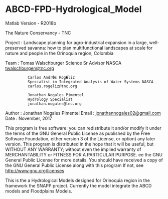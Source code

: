 # ABCD-FPD-Hydrological_Model

Matlab Version - R2018b 

The Nature Conservancy - TNC

Project     : Landscape planning for agro-industrial expansion in a large, 
              well-preserved savanna: how to plan multifunctional 
              landscapes at scale for nature and people in the Orinoquia 
              region, Colombia

Team        : Tomas Walschburger 
              Science Sr Advisor NASCA
              twalschburger@tnc.org

              Carlos Andr�s Rog�liz 
              Specialist in Integrated Analysis of Water Systems NASCA
              carlos.rogeliz@tnc.org
              
              Jonathan Nogales Pimentel
              Hydrology Specialist
              jonathan.nogales@tnc.org

Author      : Jonathan Nogales Pimentel
Email       : jonathannogales02@gmail.com
Date        : November, 2017

This program is free software: you can redistribute it and/or modify it 
under the terms of the GNU General Public License as published by the 
Free Software Foundation, either version 3 of the License, or option) any 
later version. This program is distributed in the hope that it will be 
useful, but WITHOUT ANY WARRANTY; without even the implied warranty of 
MERCHANTABILITY or FITNESS FOR A PARTICULAR PURPOSE. 
ee the GNU General Public License for more details. You should have 
received a copy of the GNU General Public License along with this program
If not, see http://www.gnu.org/licenses

This is the a Hydrological Models designed for Orinoquia region in the 
framework the SNAPP project.  Currently the model integrate the ABCD 
models and Floodplains Models.

